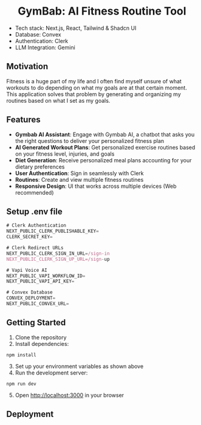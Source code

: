 <h1 align="center">GymBab: AI Fitness Routine Tool</h1>


- Tech stack: Next.js, React, Tailwind & Shadcn UI
- Database: Convex
- Authentication: Clerk
- LLM Integration: Gemini

## Motivation

Fitness is a huge part of my life and I often find myself unsure of what workouts to do depending on what my goals are at that certain moment. 
This application solves that problem by generating and organizing my routines based on what I set as my goals.

## Features

- **Gymbab AI Assistant**: Engage with Gymbab AI, a chatbot that asks you the right questions to deliver your personalized fitness plan
- **AI Generated Workout Plans**: Get personalized exercise routines based on your fitness level, injuries, and goals
- **Diet Generation**: Receive personalized meal plans accounting for your dietary preferences
- **User Authentication**: Sign in seamlessly with Clerk
- **Routines**: Create and view multiple fitness routines 
- **Responsive Design**: UI that works across multiple devices (Web recommended)

## Setup .env file

```js
# Clerk Authentication
NEXT_PUBLIC_CLERK_PUBLISHABLE_KEY=
CLERK_SECRET_KEY=

# Clerk Redirect URLs
NEXT_PUBLIC_CLERK_SIGN_IN_URL=/sign-in
NEXT_PUBLIC_CLERK_SIGN_UP_URL=/sign-up

# Vapi Voice AI
NEXT_PUBLIC_VAPI_WORKFLOW_ID=
NEXT_PUBLIC_VAPI_API_KEY=

# Convex Database
CONVEX_DEPLOYMENT=
NEXT_PUBLIC_CONVEX_URL=
```

## Getting Started

1. Clone the repository
2. Install dependencies:

```shell
npm install
```

3. Set up your environment variables as shown above
4. Run the development server:

```shell
npm run dev
```

5. Open [http://localhost:3000](http://localhost:3000) in your browser

## Deployment




